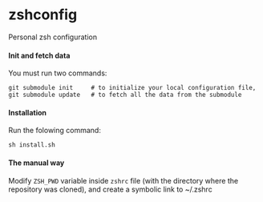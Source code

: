 zshconfig
=========

Personal zsh configuration

#### Init and fetch data

You must run two commands:

    git submodule init     # to initialize your local configuration file,
    git submodule update   # to fetch all the data from the submodule

#### Installation

Run the folowing command:

    sh install.sh

#### The manual way

Modify `ZSH_PWD` variable inside `zshrc` file (with the directory where the repository was cloned),  and create a symbolic link to ~/.zshrc
